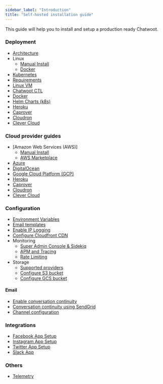 ```yaml
---
sidebar_label: "Introduction"
title: "Self-hosted installation guide"
---
```


This guide will help you to install and setup a production ready Chatwoot.

### Deployment

- [Architecture](/docs/self-hosted/deployment/architecture)
- Linux
    - [Manual Install](/docs/self-hosted/deployment/linux-vm)
    - [Docker](/docs/self-hosted/deployment/docker)
- [Kubernetes](/docs/self-hosted/deployment/helm-charts)
- [Requirements](/docs/self-hosted/deployment/requirements)
- [Linux VM](/docs/self-hosted/deployment/linux-vm)
- [Chatwoot CTL](/docs/self-hosted/deployment/chatwoot-ctl)
- [Docker](/docs/self-hosted/deployment/docker)
- [Helm Charts (k8s)](/docs/self-hosted/deployment/helm-charts)
- [Heroku](/docs/self-hosted/deployment/heroku)
- [Caprover](/docs/self-hosted/deployment/caprover)
- [Cloudron](/docs/self-hosted/deployment/cloudron)
- [Clever Cloud](/docs/self-hosted/deployment/clevercloud)

### Cloud provider guides
- [Amazon Web Services (AWS)]
    - [Manual Install](/docs/self-hosted/deployment/aws)
    - [AWS Marketplace](/docs/self-hosted/deployment/aws-marketplace)
- [Azure](/docs/self-hosted/deployment/azure)
- [DigitalOcean](/docs/self-hosted/deployment/digital-ocean)
- [Google Cloud Platform (GCP)](/docs/self-hosted/deployment/gcp)
- [Heroku](/docs/self-hosted/deployment/heroku)
- [Caprover](/docs/self-hosted/deployment/caprover)
- [Cloudron](/docs/self-hosted/deployment/cloudron)
- [Clever Cloud](/docs/self-hosted/deployment/clevercloud)

### Configuration

- [Environment Variables](/docs/self-hosted/configuration/environment-variables)
- [Email templates](/docs/self-hosted/configuration/email-notifications)
- [Enable IP Logging](/docs/self-hosted/configuration/enable-ip-logging)
- [Configure Cloudfront CDN](/docs/self-hosted/deployment/performance/cloudfront-cdn)
- Monitoring
  - [Super Admin Console & Sidekiq](/docs/self-hosted/monitoring/super-admin-sidekiq)
  - [APM and Tracing](/docs/self-hosted/monitoring/apm-and-error-monitoring)
  - [Rate Limiting](/docs/self-hosted/monitoring/rate-limiting)
- Storage
  - [Supported providers](/docs/self-hosted/deployment/storage/supported-providers)
  - [Configure S3 bucket](/docs/self-hosted/deployment/storage/s3-bucket)
  - [Configure GCS bucket](/docs/self-hosted/deployment/storage/gcs-bucket)

#### Email

- [Enable conversation continuity](/docs/self-hosted/configuration/features/email-channel/conversation-continuity)
- [Conversation continuity using SendGrid](/docs/self-hosted/configuration/features/email-channel/conversation-continuity-using-sendgrid)
- [Channel configuration](/docs/self-hosted/configuration/features/email-channel/setup)

### Integrations

- [Facebook App Setup](/docs/self-hosted/configuration/features/integrations/facebook-channel-setup)
- [Instagram App Setup](/docs/self-hosted/configuration/features/integrations/instagram-channel-setup)
- [Twitter App Setup](/docs/self-hosted/configuration/features/integrations/twitter-channel-setup)
- [Slack App](/docs/self-hosted/configuration/features/integrations/slack-integration-setup)

### Others
- [Telemetry](/docs/self-hosted/telemetry)
